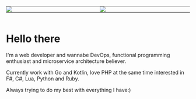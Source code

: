 <table align="center" style="display: inline-table">
	<tr>
		<td valign="top" style="border: none; padding: 0px 5px 0px 0px;">
			<img src="https://github-readme-stats.vercel.app/api?username=Tony-Sol&include_all_commits=true&count_private=true&show_icons=true&theme=synthwave&hide_border=true"/>
		</td>
		<td valign="top" style="border: none; padding: 0px 0px 0px 5px;">
			<img src="https://github-readme-streak-stats.herokuapp.com?user=Tony-Sol&theme=synthwave&hide_border=true"/>
		</td>
	</tr>
</table>

# Hello there
I'm a web developer and wannabe DevOps, functional programming enthusiast and microservice architecture believer.

Currently work with Go and Kotlin, love PHP at the same time interested in F#, C#, Lua, Python and Ruby.

Always trying to do my best with everything I have:)
